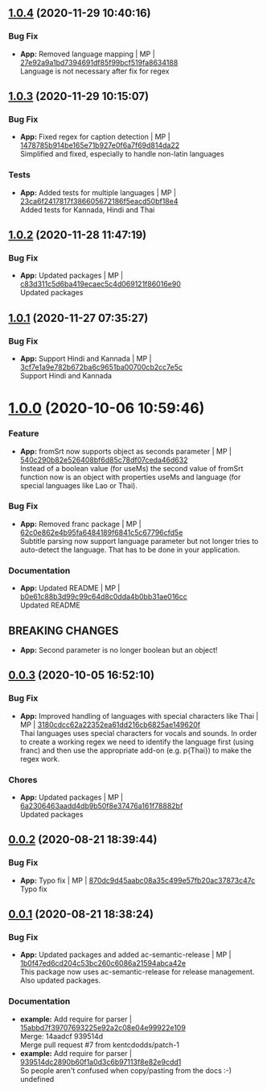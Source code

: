 <a name="1.0.4"></a>

## [1.0.4](https://github.com/mmpro/subtitles-parser/compare/v1.0.3..v1.0.4) (2020-11-29 10:40:16)


### Bug Fix

* **App:** Removed language mapping | MP | [27e92a9a1bd7394691df85f99bcf519fa8634188](https://github.com/mmpro/subtitles-parser/commit/27e92a9a1bd7394691df85f99bcf519fa8634188)    
Language is not necessary after fix for regex
<a name="1.0.3"></a>

## [1.0.3](https://github.com/mmpro/subtitles-parser/compare/v1.0.2..v1.0.3) (2020-11-29 10:15:07)


### Bug Fix

* **App:** Fixed regex for caption detection | MP | [1478785b914be165e71b927e0f6a7f69d814da22](https://github.com/mmpro/subtitles-parser/commit/1478785b914be165e71b927e0f6a7f69d814da22)    
Simplified and fixed, especially to handle non-latin languages
### Tests

* **App:** Added tests for multiple languages | MP | [23ca6f2417817f386605672186f5eacd50bf18e4](https://github.com/mmpro/subtitles-parser/commit/23ca6f2417817f386605672186f5eacd50bf18e4)    
Added tests for Kannada, Hindi and Thai
<a name="1.0.2"></a>

## [1.0.2](https://github.com/mmpro/subtitles-parser/compare/v1.0.1..v1.0.2) (2020-11-28 11:47:19)


### Bug Fix

* **App:** Updated packages | MP | [c83d311c5d6ba419ecaec5c4d069121f86016e90](https://github.com/mmpro/subtitles-parser/commit/c83d311c5d6ba419ecaec5c4d069121f86016e90)    
Updated packages
<a name="1.0.1"></a>

## [1.0.1](https://github.com/mmpro/subtitles-parser/compare/v1.0.0..v1.0.1) (2020-11-27 07:35:27)


### Bug Fix

* **App:** Support Hindi and Kannada | MP | [3cf7e1a9e782b672ba6c9651ba00700cb2cc7e5c](https://github.com/mmpro/subtitles-parser/commit/3cf7e1a9e782b672ba6c9651ba00700cb2cc7e5c)    
Support Hindi and Kannada
<a name="1.0.0"></a>
 
# [1.0.0](https://github.com/mmpro/subtitles-parser/compare/v0.0.3..v1.0.0) (2020-10-06 10:59:46)


### Feature

* **App:** fromSrt now supports object as seconds parameter | MP | [540c290b82e526408bf6d85c78df07ceda46d632](https://github.com/mmpro/subtitles-parser/commit/540c290b82e526408bf6d85c78df07ceda46d632)    
Instead of a boolean value (for useMs) the second value of fromSrt function now is an object with properties useMs and language (for special languages like Lao or Thai).
### Bug Fix

* **App:** Removed franc package | MP | [62c0e862e4b95fa6484189f6841c5c67796cfd5e](https://github.com/mmpro/subtitles-parser/commit/62c0e862e4b95fa6484189f6841c5c67796cfd5e)    
Subtitle parsing now support language parameter but not longer tries to auto-detect the language. That has to be done in your application.
### Documentation

* **App:** Updated README | MP | [b0e61c88b3d99c99c64d8c0dda4b0bb31ae016cc](https://github.com/mmpro/subtitles-parser/commit/b0e61c88b3d99c99c64d8c0dda4b0bb31ae016cc)    
Updated README
## BREAKING CHANGES
* **App:** Second parameter is no longer boolean but an object!
<a name="0.0.3"></a>

## [0.0.3](https://github.com/mmpro/subtitles-parser/compare/v0.0.2..v0.0.3) (2020-10-05 16:52:10)


### Bug Fix

* **App:** Improved handling of languages with special characters like Thai | MP | [3180cdcc62a22352ea61dd216cb6825ae149620f](https://github.com/mmpro/subtitles-parser/commit/3180cdcc62a22352ea61dd216cb6825ae149620f)    
Thai languages uses special characters for vocals and sounds. In order to create a working regex we need to identify the language first (using franc) and then use the appropriate add-on (e.g. p{Thai}) to make the regex work.
### Chores

* **App:** Updated packages | MP | [6a2306463aadd4db9b50f8e37476a161f78882bf](https://github.com/mmpro/subtitles-parser/commit/6a2306463aadd4db9b50f8e37476a161f78882bf)    
Updated packages
<a name="0.0.2"></a>

## [0.0.2](https://github.com/mmpro/subtitles-parser/compare/v0.0.1..v0.0.2) (2020-08-21 18:39:44)


### Bug Fix

* **App:** Typo fix | MP | [870dc9d45aabc08a35c499e57fb20ac37873c47c](https://github.com/mmpro/subtitles-parser/commit/870dc9d45aabc08a35c499e57fb20ac37873c47c)    
Typo fix
<a name="0.0.1"></a>

## [0.0.1](https://github.com/mmpro/ac-api-server/compare/..v0.0.1) (2020-08-21 18:38:24)


### Bug Fix

* **App:** Updated packages and added ac-semantic-release | MP | [1b0f47ed6cd204c53bc260c6086a21594abca42e](https://github.com/mmpro/ac-api-server/commit/1b0f47ed6cd204c53bc260c6086a21594abca42e)    
This package now uses ac-semantic-release for release management. Also updated packages.
### Documentation

* **example:** Add require for parser | [15abbd7f39707693225e92a2c08e04e99922e109](https://github.com/mmpro/ac-api-server/commit/15abbd7f39707693225e92a2c08e04e99922e109)    
Merge: 14aadcf 939514d  
Merge pull request #7 from kentcdodds/patch-1
* **example:** Add require for parser | [939514dc2890b60f1a0d3c6b97113f8e82e9cdd1](https://github.com/mmpro/ac-api-server/commit/939514dc2890b60f1a0d3c6b97113f8e82e9cdd1)    
So people aren't confused when copy/pasting from the docs :-)
undefined